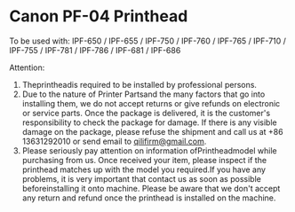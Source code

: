 # Canon PF-04 Printhead

To be used with:
IPF-650 / IPF-655 / IPF-750 / IPF-760 / IPF-765 / IPF-710 / IPF-755 / IPF-781 / IPF-786 / IPF-681 / IPF-686

Attention:
1. Theprintheadis required to be installed by professional persons.
2. Due to the nature of Printer Partsand the many factors that go into installing them, we do not accept returns or give refunds on electronic or service parts. Once the package is delivered, it is the customer's responsibility to check the package for damage. If there is any visible damage on the package, please refuse the shipment and call us at +86 13631292010 or send email to qilifirm@gmail.com.
3. Please seriously pay attention on information ofPrintheadmodel while purchasing from us. Once received your item, please inspect if the printhead matches up with the model you required.If you have any problems, it is very important that contact us as soon as possible beforeinstalling it onto machine. Please be aware that we don't accept any return and refund once the printhead is installed on the machine.
